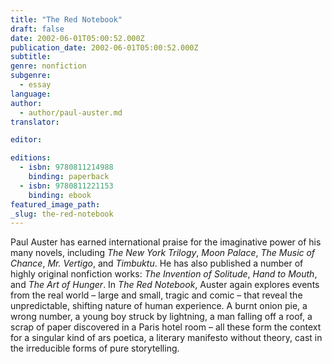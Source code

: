 ```yaml
---
title: "The Red Notebook"
draft: false
date: 2002-06-01T05:00:52.000Z
publication_date: 2002-06-01T05:00:52.000Z
subtitle:
genre: nonfiction
subgenre:
  - essay
language:
author:
  - author/paul-auster.md
translator:

editor:

editions:
  - isbn: 9780811214988
    binding: paperback
  - isbn: 9780811221153
    binding: ebook
featured_image_path:
_slug: the-red-notebook
---
```


Paul Auster has earned international praise for the imaginative power of his many novels, including _The New York Trilogy_, _Moon Palace_, _The Music of Chance_, _Mr. Vertigo_, and _Timbuktu_. He has also published a number of highly original nonfiction works: _The Invention of Solitude_, _Hand to Mouth_, and _The Art of Hunger_. In _The Red Notebook_, Auster again explores events from the real world – large and small, tragic and comic – that reveal the unpredictable, shifting nature of human experience. A burnt onion pie, a wrong number, a young boy struck by lightning, a man falling off a roof, a scrap of paper discovered in a Paris hotel room – all these form the context for a singular kind of ars poetica, a literary manifesto without theory, cast in the irreducible forms of pure storytelling.

